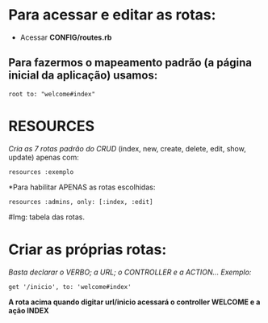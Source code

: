 # Para acessar e editar as rotas:
+ Acessar **CONFIG/routes.rb**

## Para fazermos o mapeamento padrão (a página inicial da aplicação) usamos:
~~~
root to: "welcome#index"
~~~

# RESOURCES
*Cria as 7 rotas padrão do CRUD* (index, new, create, delete, edit, show, update) apenas com:
~~~
resources :exemplo
~~~
*Para habilitar APENAS as rotas escolhidas:
~~~
resources :admins, only: [:index, :edit]
~~~

#Img: tabela das rotas.

# Criar as próprias rotas:
*Basta declarar o VERBO; a URL; o CONTROLLER e a ACTION... Exemplo:*
~~~lang-rb
get '/inicio', to: 'welcome#index'
~~~
**A rota acima quando digitar url/inicio acessará o controller WELCOME e a ação INDEX**
